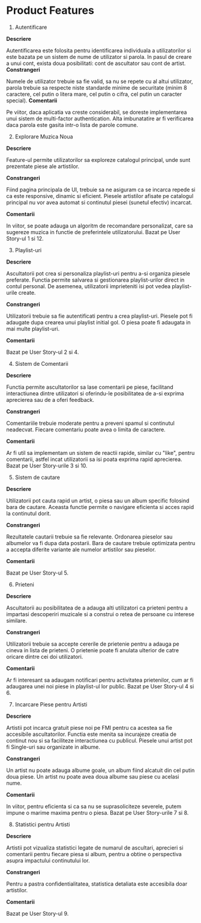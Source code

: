 # Product Features

1. Autentificare

**Descriere**

Autentificarea este folosita pentru identificarea individuala a utilizatorilor si este bazata pe un sistem de nume de utilizator si parola. In pasul de creare a unui cont, exista doua posibilitati: cont de ascultator sau cont de artist.
**Constrangeri**

Numele de utilizator trebuie sa fie valid, sa nu se repete cu al altui utilizator, parola trebuie sa respecte niste standarde minime de securitate (minim 8 caractere, cel putin o litera mare, cel putin o cifra, cel putin un caracter special).
**Comentarii**

Pe viitor, daca aplicatia va creste considerabil, se doreste implementarea unui sistem de multi-factor authentication. Alta imbunatatire ar fi verificarea daca parola este gasita intr-o lista de parole comune.

2. Explorare Muzica Noua

**Descriere**

Feature-ul permite utilizatorilor sa exploreze catalogul principal, unde sunt prezentate piese ale artistilor.

**Constrangeri**

Fiind pagina principala de UI, trebuie sa ne asiguram ca se incarca repede si ca este responsive, dinamic si eficient. Piesele artistilor afisate pe catalogul principal nu vor avea automat si continutul piesei (sunetul efectiv) incarcat.

**Comentarii**

In viitor, se poate adauga un algoritm de recomandare personalizat, care sa sugereze muzica in functie de preferintele utilizatorului. Bazat pe User Story-ul 1 si 12.

3. Playlist-uri

**Descriere**

Ascultatorii pot crea si personaliza playlist-uri pentru a-si organiza piesele preferate. Functia permite salvarea si gestionarea playlist-urilor direct in contul personal. De asemenea, utilizatorii imprieteniti isi pot vedea playlist-urile create.

**Constrangeri**

Utilizatorii trebuie sa fie autentificati pentru a crea playlist-uri. Piesele pot fi adaugate dupa crearea unui playlist initial gol. O piesa poate fi adaugata in mai multe playlist-uri.

**Comentarii**

Bazat pe User Story-ul 2 si 4.

4. Sistem de Comentarii

**Descriere**

Functia permite ascultatorilor sa lase comentarii pe piese, facilitand interactiunea dintre utilizatori si oferindu-le posibilitatea de a-si exprima aprecierea sau de a oferi feedback.

**Constrangeri**

Comentariile trebuie moderate pentru a preveni spamul si continutul neadecvat. Fiecare comentariu poate avea o limita de caractere.

**Comentarii**

Ar fi util sa implementam un sistem de reactii rapide, similar cu "like", pentru comentarii, astfel incat utilizatorii sa isi poata exprima rapid aprecierea. Bazat pe User Story-urile 3 si 10.

5. Sistem de cautare

**Descriere**

Utilizatorii pot cauta rapid un artist, o piesa sau un album specific folosind bara de cautare. Aceasta functie permite o navigare eficienta si acces rapid la continutul dorit.

**Constrangeri**

Rezultatele cautarii trebuie sa fie relevante. Ordonarea pieselor sau albumelor va fi dupa data postarii. Bara de cautare trebuie optimizata pentru a accepta diferite variante ale numelor artistilor sau pieselor.

**Comentarii**

Bazat pe User Story-ul 5.

6. Prieteni

**Descriere**

Ascultatorii au posibilitatea de a adauga alti utilizatori ca prieteni pentru a impartasi descoperiri muzicale si a construi o retea de persoane cu interese similare.

**Constrangeri**

Utilizatorii trebuie sa accepte cererile de prietenie pentru a adauga pe cineva in lista de prieteni. O prietenie poate fi anulata ulterior de catre oricare dintre cei doi utilizatori.

**Comentarii**

Ar fi interesant sa adaugam notificari pentru activitatea prietenilor, cum ar fi adaugarea unei noi piese in playlist-ul lor public. Bazat pe User Story-ul 4 si 6.

7. Incarcare Piese pentru Artisti

**Descriere**

Artistii pot incarca gratuit piese noi pe FMI pentru ca acestea sa fie accesibile ascultatorilor. Functia este menita sa incurajeze creatia de continut nou si sa faciliteze interactiunea cu publicul. Piesele unui artist pot fi Single-uri sau organizate in albume.

**Constrangeri**

Un artist nu poate adauga albume goale, un album fiind alcatuit din cel putin doua piese. Un artist nu poate avea doua albume sau piese cu acelasi nume.

**Comentarii**

In viitor, pentru eficienta si ca sa nu se suprasoliciteze severele, putem impune o marime maxima pentru o piesa. Bazat pe User Story-urile 7 si 8.

8. Statistici pentru Artisti

**Descriere**

Artistii pot vizualiza statistici legate de numarul de ascultari, aprecieri si comentarii pentru fiecare piesa si album, pentru a obtine o perspectiva asupra impactului continutului lor.

**Constrangeri**

Pentru a pastra confidentialitatea, statistica detaliata este accesibila doar artistilor.

**Comentarii**

Bazat pe User Story-ul 9.
